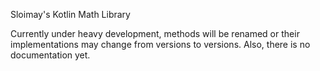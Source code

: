 Sloimay's Kotlin Math Library

Currently under heavy development, methods will be renamed or their implementations may change from versions to versions.
Also, there is no documentation yet.
